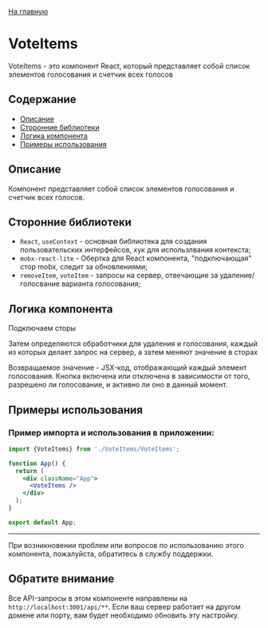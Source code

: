 [На главную](../../../README.md)

# VoteItems

VoteItems - это компонент React, который представляет собой список элементов голосования и счетчик всех голосов

## Содержание

- [Описание](#Описание)
- [Сторонние библиотеки](#Сторонние-библиотеки)
- [Логика компонента](#Логика-компонента)
- [Примеры использования](#Примеры-использования)

## Описание

Компонент представляет собой список элементов голосования и счетчик всех голосов.

## Сторонние библиотеки

- `React`, `useContext` - основная библиотека для создания пользовательских интерфейсов, хук для использлвания контекста;
- `mobx-react-lite` - Обертка для React компонента, "подключающая" стор mobx, следит за обновлениями;
- `removeItem`, `voteItem` - запросы на сервер, отвечающие за удаление/голосвание варианта голосования;

## Логика компонента

Подключаем сторы

Затем определяются обработчики для удаления и голосования, каждый из которых делает запрос на сервер, а затем меняют значение в сторах

Возвращаемое значение - JSX-код, отображающий каждый элемент голосования. Кнопка включена или отключена в зависимости от того, разрешено ли голосование, и активно ли оно в данный момент.

## Примеры использования

### Пример импорта и использования в приложении:

```jsx
import {VoteItems} from './VoteItems/VoteItems';

function App() {
  return (
    <div className="App">
      <VoteItems />
    </div>
  );
}

export default App;
```

---

При возникновении проблем или вопросов по использованию этого компонента, пожалуйста, обратитесь в службу поддержки.

## Обратите внимание

Все API-запросы в этом компоненте направлены на `http://localhost:3001/api/**`. Если ваш сервер работает на другом домене или порту, вам будет необходимо обновить эту настройку.
